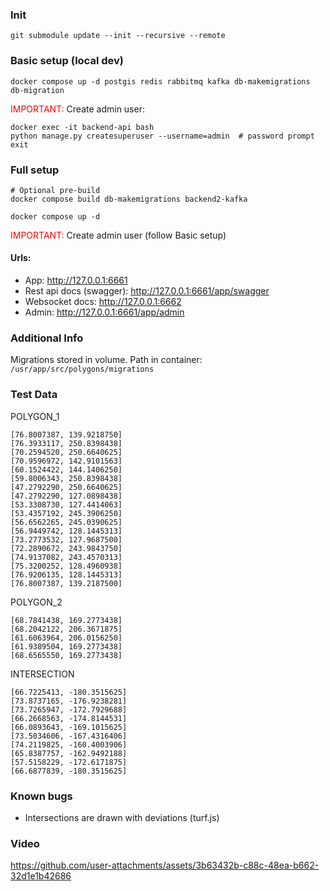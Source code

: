 ### Init

```shell
git submodule update --init --recursive --remote
```

### Basic setup (local dev)

```shell
docker compose up -d postgis redis rabbitmq kafka db-makemigrations db-migration
```

<span style="color:red">IMPORTANT: </span> Create admin user:
```shell
docker exec -it backend-api bash
python manage.py createsuperuser --username=admin  # password prompt
exit
```

### Full setup

```shell
# Optional pre-build
docker compose build db-makemigrations backend2-kafka

docker compose up -d
```

<span style="color:red">IMPORTANT: </span> Create admin user (follow Basic setup)

#### Urls:
- App: http://127.0.0.1:6661
- Rest api docs (swagger): http://127.0.0.1:6661/app/swagger
- Websocket docs: http://127.0.0.1:6662
- Admin: http://127.0.0.1:6661/app/admin

### Additional Info
Migrations stored in volume. Path in container: `/usr/app/src/polygons/migrations`

### Test Data

POLYGON_1
```text
[76.8007387, 139.9218750]
[76.3933117, 250.8398438]
[70.2594520, 250.6640625]
[70.9596972, 142.9101563]
[60.1524422, 144.1406250]
[59.8006343, 250.8398438]
[47.2792290, 250.6640625]
[47.2792290, 127.0898438]
[53.3308730, 127.4414063]
[53.4357192, 245.3906250]
[56.6562265, 245.0390625]
[56.9449742, 128.1445313]
[73.2773532, 127.9687500]
[72.2890672, 243.9843750]
[74.9137082, 243.4570313]
[75.3200252, 128.4960938]
[76.9206135, 128.1445313]
[76.8007387, 139.2187500]
```

POLYGON_2
```text
[68.7841438, 169.2773438]
[68.2042122, 206.3671875]
[61.6063964, 206.0156250]
[61.9389504, 169.2773438]
[68.6565550, 169.2773438]
```

INTERSECTION
```text
[66.7225413, -180.3515625]
[73.8737165, -176.9238281]
[73.7265947, -172.7929688]
[66.2668563, -174.8144531]
[66.0893643, -169.1015625]
[73.5034606, -167.4316406]
[74.2119825, -160.4003906]
[65.8387757, -162.9492188]
[57.5158229, -172.6171875]
[66.6877839, -180.3515625]
```

### Known bugs

- Intersections are drawn with deviations (turf.js)

### Video

https://github.com/user-attachments/assets/3b63432b-c88c-48ea-b662-32d1e1b42686
